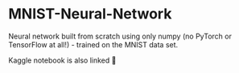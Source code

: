 # MNIST-Neural-Network

Neural network built from scratch using only numpy (no PyTorch or TensorFlow at all!) - trained on the MNIST data set. 

Kaggle notebook is also linked 🕺
